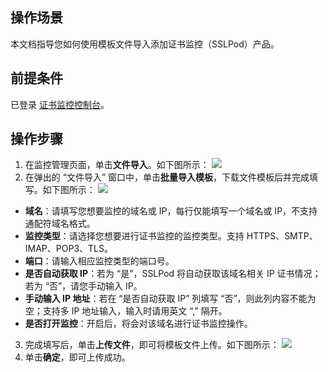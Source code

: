 ## 操作场景
本文档指导您如何使用模板文件导入添加证书监控（SSLPod）产品。

## 前提条件
已登录 [证书监控控制台](https://console.cloud.tencent.com/sslpod/monitor)。

## 操作步骤
1. 在监控管理页面，单击**文件导入**。如下图所示：
![](https://qcloudimg.tencent-cloud.cn/raw/775901d8a0358be186c863bf79d42da9.png)
2. 在弹出的 “文件导入” 窗口中，单击**批量导入模板**，下载文件模板后并完成填写。如下图所示：
![](https://qcloudimg.tencent-cloud.cn/raw/9b4fe46f562547bfb4d6b381e74445e1.png)
 - **域名**：请填写您想要监控的域名或 IP，每行仅能填写一个域名或 IP，不支持通配符域名格式。
 - **监控类型**：请选择您想要进行证书监控的监控类型。支持 HTTPS、SMTP、IMAP、POP3、TLS。
 - **端口**：请输入相应监控类型的端口号。
 - **是否自动获取 IP**：若为 “是”，SSLPod 将自动获取该域名相关 IP 证书情况；若为 “否”，请您手动输入 IP。
 - **手动输入 IP 地址**：若在 “是否自动获取 IP” 列填写 “否”，则此列内容不能为空；支持多 IP 地址输入，输入时请用英文 “,” 隔开。
 - **是否打开监控**：开启后，将会对该域名进行证书监控操作。	
3. 完成填写后，单击**上传文件**，即可将模板文件上传。如下图所示：
![](https://qcloudimg.tencent-cloud.cn/raw/8d8a90c4488fd36d437df7a4df013601.png)
4. 单击**确定**，即可上传成功。
